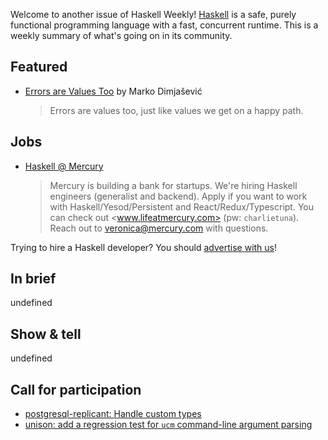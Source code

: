 Welcome to another issue of Haskell Weekly!
[Haskell](https://www.haskell.org) is a safe, purely functional programming language with a fast, concurrent runtime.
This is a weekly summary of what's going on in its community.

## Featured

- [Errors are Values Too](https://dimjasevic.net/marko/2021/05/05/errors-are-values-too/) by Marko Dimjašević
  > Errors are values too, just like values we get on a happy path.

## Jobs

<!-- Runs from 2021-04-22 to 2021-06-24. -->
- [Haskell @ Mercury](https://mercury.com/jobs/generalist-engineer)
  > Mercury is building a bank for startups. We're hiring Haskell engineers (generalist and backend). Apply if you want to work with Haskell/Yesod/Persistent and React/Redux/Typescript. You can check out <www.lifeatmercury.com> (pw: `charlietuna`). Reach out to <veronica@mercury.com> with questions.

Trying to hire a Haskell developer?
You should [advertise with us](https://haskellweekly.news/advertising.html)!

## In brief

undefined

## Show & tell

undefined

## Call for participation

-   [postgresql-replicant: Handle custom types](https://github.com/agentultra/postgresql-replicant/issues/5)
-   [unison: add a regression test for `ucm` command-line argument parsing](https://github.com/unisonweb/unison/issues/1906)
